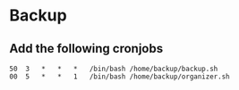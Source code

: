 # Backup

## Add the following cronjobs

~~~~
50	3	*	*	*	/bin/bash /home/backup/backup.sh
00	5	*	*	1	/bin/bash /home/backup/organizer.sh
~~~~
